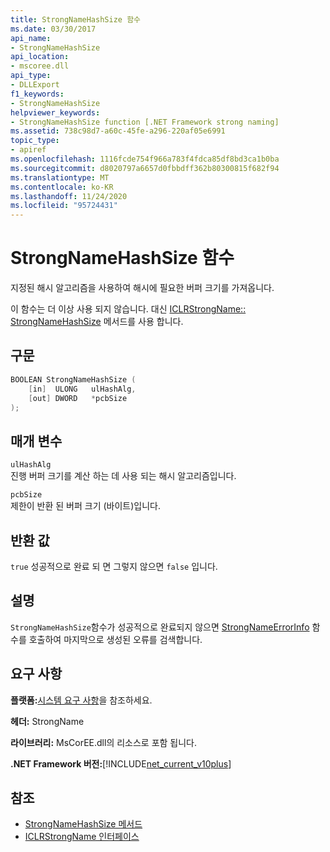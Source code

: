 ```yaml
---
title: StrongNameHashSize 함수
ms.date: 03/30/2017
api_name:
- StrongNameHashSize
api_location:
- mscoree.dll
api_type:
- DLLExport
f1_keywords:
- StrongNameHashSize
helpviewer_keywords:
- StrongNameHashSize function [.NET Framework strong naming]
ms.assetid: 738c98d7-a60c-45fe-a296-220af05e6991
topic_type:
- apiref
ms.openlocfilehash: 1116fcde754f966a783f4fdca85df8bd3ca1b0ba
ms.sourcegitcommit: d8020797a6657d0fbbdff362b80300815f682f94
ms.translationtype: MT
ms.contentlocale: ko-KR
ms.lasthandoff: 11/24/2020
ms.locfileid: "95724431"
---
```

# <a name="strongnamehashsize-function"></a>StrongNameHashSize 함수

지정된 해시 알고리즘을 사용하여 해시에 필요한 버퍼 크기를 가져옵니다.  
  
 이 함수는 더 이상 사용 되지 않습니다. 대신 [ICLRStrongName:: StrongNameHashSize](../hosting/iclrstrongname-strongnamehashsize-method.md) 메서드를 사용 합니다.  
  
## <a name="syntax"></a>구문  
  
```cpp  
BOOLEAN StrongNameHashSize (  
    [in]  ULONG   ulHashAlg,  
    [out] DWORD   *pcbSize  
);  
```  
  
## <a name="parameters"></a>매개 변수  

 `ulHashAlg`  
 진행 버퍼 크기를 계산 하는 데 사용 되는 해시 알고리즘입니다.  
  
 `pcbSize`  
 제한이 반환 된 버퍼 크기 (바이트)입니다.  
  
## <a name="return-value"></a>반환 값  

 `true` 성공적으로 완료 되 면 그렇지 않으면 `false` 입니다.  
  
## <a name="remarks"></a>설명  

 `StrongNameHashSize`함수가 성공적으로 완료되지 않으면 [StrongNameErrorInfo](strongnameerrorinfo-function.md) 함수를 호출하여 마지막으로 생성된 오류를 검색합니다.  
  
## <a name="requirements"></a>요구 사항  

 **플랫폼:**[시스템 요구 사항](../../get-started/system-requirements.md)을 참조하세요.  
  
 **헤더:** StrongName  
  
 **라이브러리:** MsCorEE.dll의 리소스로 포함 됩니다.  
  
 **.NET Framework 버전:**[!INCLUDE[net_current_v10plus](../../../../includes/net-current-v10plus-md.md)]  
  
## <a name="see-also"></a>참조

- [StrongNameHashSize 메서드](../hosting/iclrstrongname-strongnamehashsize-method.md)
- [ICLRStrongName 인터페이스](../hosting/iclrstrongname-interface.md)
